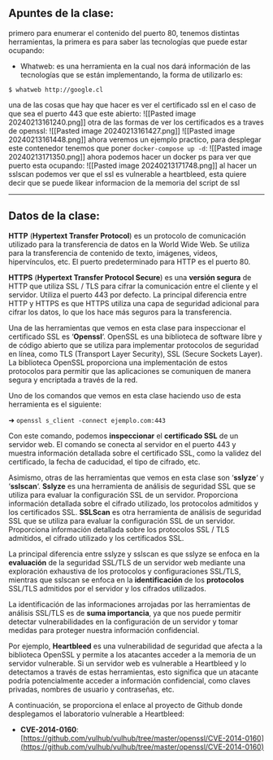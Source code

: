 ## Apuntes de la clase: 

primero para enumerar el contenido del puerto 80, tenemos distintas herramientas, la primera es para saber las tecnologías que puede estar ocupando: 
- Whatweb:  es una herramienta en la cual nos dará información de las tecnologías que se están implementando, la forma de utilizarlo es: 
```
$ whatweb http://google.cl
```

una de las cosas que hay que hacer es ver el certificado ssl en el caso de que sea el puerto 443 que este abierto:
![[Pasted image 20240213161240.png]]
otra de las formas de ver los certificados es a traves de openssl:
![[Pasted image 20240213161427.png]]
![[Pasted image 20240213161448.png]]
ahora veremos un ejemplo practico, para desplegar este contenedor  tenemos que poner  `docker-compose up -d`: 
![[Pasted image 20240213171350.png]]
ahora podemos hacer un docker ps para ver que puerto esta ocupando: 
![[Pasted image 20240213171748.png]]
al hacer un sslscan podemos ver que el ssl es vulnerable a heartbleed, esta quiere decir que se puede likear informacion de la memoria del script de ssl

----
## Datos de la clase: 

**HTTP** (**Hypertext Transfer Protocol**) es un protocolo de comunicación utilizado para la transferencia de datos en la World Wide Web. Se utiliza para la transferencia de contenido de texto, imágenes, videos, hipervínculos, etc. El puerto predeterminado para HTTP es el puerto 80.

**HTTPS** (**Hypertext Transfer Protocol Secure**) es una **versión segura** de HTTP que utiliza SSL / TLS para cifrar la comunicación entre el cliente y el servidor. Utiliza el puerto 443 por defecto. La principal diferencia entre HTTP y HTTPS es que HTTPS utiliza una capa de seguridad adicional para cifrar los datos, lo que los hace más seguros para la transferencia.

Una de las herramientas que vemos en esta clase para inspeccionar el certificado SSL es ‘**Openssl**‘. OpenSSL es una biblioteca de software libre y de código abierto que se utiliza para implementar protocolos de seguridad en línea, como TLS (Transport Layer Security), SSL (Secure Sockets Layer). La biblioteca OpenSSL proporciona una implementación de estos protocolos para permitir que las aplicaciones se comuniquen de manera segura y encriptada a través de la red.

Uno de los comandos que vemos en esta clase haciendo uso de esta herramienta es el siguiente:

➜ `openssl s_client -connect ejemplo.com:443`

Con este comando, podemos **inspeccionar** el **certificado SSL** de un servidor web. El comando se conecta al servidor en el puerto 443 y muestra información detallada sobre el certificado SSL, como la validez del certificado, la fecha de caducidad, el tipo de cifrado, etc.

Asimismo, otras de las herramientas que vemos en esta clase son ‘**sslyze**‘ y ‘**sslscan**‘. **Sslyze** es una herramienta de análisis de seguridad SSL que se utiliza para evaluar la configuración SSL de un servidor. Proporciona información detallada sobre el cifrado utilizado, los protocolos admitidos y los certificados SSL. **SSLScan** es otra herramienta de análisis de seguridad SSL que se utiliza para evaluar la configuración SSL de un servidor. Proporciona información detallada sobre los protocolos SSL / TLS admitidos, el cifrado utilizado y los certificados SSL.

La principal diferencia entre sslyze y sslscan es que sslyze se enfoca en la **evaluación** de la seguridad SSL/TLS de un servidor web mediante una exploración exhaustiva de los protocolos y configuraciones SSL/TLS, mientras que sslscan se enfoca en la **identificación** de los **protocolos** SSL/TLS admitidos por el servidor y los cifrados utilizados.

La identificación de las informaciones arrojadas por las herramientas de análisis SSL/TLS es de **suma importancia**, ya que nos puede permitir detectar vulnerabilidades en la configuración de un servidor y tomar medidas para proteger nuestra información confidencial.

Por ejemplo, **Heartbleed** es una vulnerabilidad de seguridad que afecta a la biblioteca OpenSSL y permite a los atacantes acceder a la memoria de un servidor vulnerable. Si un servidor web es vulnerable a Heartbleed y lo detectamos a través de estas herramientas, esto significa que un atacante podría potencialmente acceder a información confidencial, como claves privadas, nombres de usuario y contraseñas, etc.

A continuación, se proporciona el enlace al proyecto de Github donde desplegamos el laboratorio vulnerable a Heartbleed:

- **CVE-2014-0160**: [https://github.com/vulhub/vulhub/tree/master/openssl/CVE-2014-0160](https://github.com/vulhub/vulhub/tree/master/openssl/CVE-2014-0160)